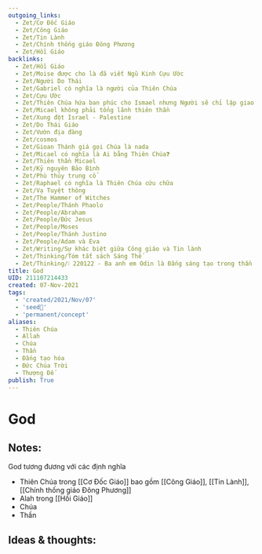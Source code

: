 ```yaml
---
outgoing_links:
  - Zet/Cơ Đốc Giáo
  - Zet/Công Giáo
  - Zet/Tin Lành
  - Zet/Chính thống giáo Đông Phương
  - Zet/Hồi Giáo
backlinks:
  - Zet/Hồi Giáo
  - Zet/Moise được cho là đã viết Ngũ Kinh Cựu Ước
  - Zet/Người Do Thái
  - Zet/Gabriel có nghĩa là người của Thiên Chúa
  - Zet/Cựu Ước
  - Zet/Thiên Chúa hứa ban phúc cho Ismael nhưng Người sẽ chỉ lập giao ước với Isaac
  - Zet/Micael không phải tổng lãnh thiên thần
  - Zet/Xung đột Israel - Palestine
  - Zet/Do Thái Giáo
  - Zet/Vườn địa đàng
  - Zet/cosmos
  - Zet/Gioan Thánh giá gọi Chúa là nada
  - Zet/Micael có nghĩa là Ai bằng Thiên Chúa❓
  - Zet/Thiên thần Micael
  - Zet/Kỷ nguyên Bảo Bình
  - Zet/Phù thủy trung cổ
  - Zet/Raphael có nghĩa là Thiên Chúa cứu chữa
  - Zet/Vạ Tuyệt thông
  - Zet/The Hammer of Witches
  - Zet/People/Thánh Phaolo
  - Zet/People/Abraham
  - Zet/People/Đức Jesus
  - Zet/People/Moses
  - Zet/People/Thánh Justino
  - Zet/People/Adam và Eva
  - Zet/Writing/Sự khác biệt giữa Công giáo và Tin lành
  - Zet/Thinking/Tóm tắt sách Sáng Thế
  - Zet/Thinking/❕ 220122 - Ba anh em Odin là Đấng sáng tạo trong thần thoại Bắc Âu
title: God
UID: 211107214433
created: 07-Nov-2021
tags:
  - 'created/2021/Nov/07'
  - 'seed🥜'
  - 'permanent/concept'
aliases:
  - Thiên Chúa
  - Allah
  - Chúa
  - Thần
  - Đấng tạo hóa
  - Đức Chúa Trời
  - Thượng Đế
publish: True
---
```

# God

## Notes:
God tương đương với các định nghĩa

  - Thiên Chúa trong [[Cơ Đốc Giáo]] bao gồm [[Công Giáo]], [[Tin Lành]], [[Chính thống giáo Đông Phương]]
  - Alah trong [[Hồi Giáo]]
  - Chúa
  - Thần

## Ideas & thoughts:
